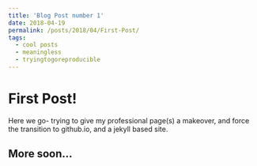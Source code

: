 ```yaml
---
title: 'Blog Post number 1'
date: 2018-04-19
permalink: /posts/2018/04/First-Post/
tags:
  - cool posts
  - meaningless
  - tryingtogoreproducible
---
```

First Post!
======
Here we go- trying to give my professional page(s) a makeover, and force the transition to github.io, and a jekyll based site. 



More soon...
------